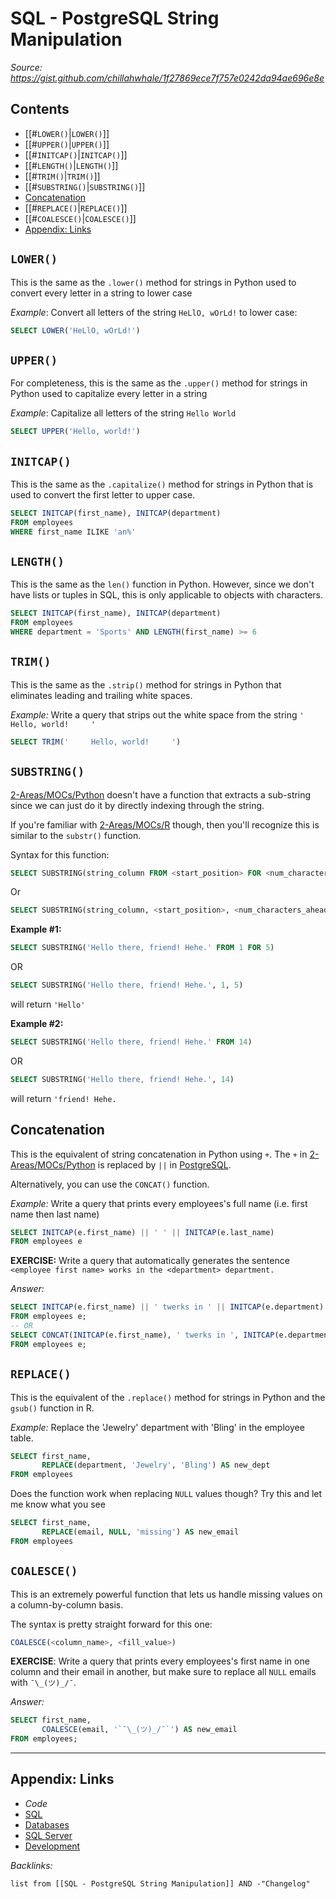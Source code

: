 # SQL - PostgreSQL String Manipulation

*Source: https://gist.github.com/chillahwhale/1f27869ece7f757e0242da94ae696e8e*

## Contents

* \[\[\#`LOWER()`\|`LOWER()`\]\]
* \[\[\#`UPPER()`\|`UPPER()`\]\]
* \[\[\#`INITCAP()`\|`INITCAP()`\]\]
* \[\[\#`LENGTH()`\|`LENGTH()`\]\]
* \[\[\#`TRIM()`\|`TRIM()`\]\]
* \[\[\#`SUBSTRING()`\|`SUBSTRING()`\]\]
* [Concatenation](SQL%20-%20PostgreSQL%20String%20Manipulation.md#concatenation)
* \[\[\#`REPLACE()`\|`REPLACE()`\]\]
* \[\[\#`COALESCE()`\|`COALESCE()`\]\]
* [Appendix: Links](SQL%20-%20PostgreSQL%20String%20Manipulation.md#appendix-links)

## `LOWER()`

This is the same as the `.lower()` method for strings in Python used to convert every letter in a string to lower case

*Example*: Convert all letters of the string `HeLlO, wOrLd!` to lower case:

````SQL
SELECT LOWER('HeLlO, wOrLd!')
````

## `UPPER()`

For completeness, this is the same as the `.upper()` method for strings in Python used to capitalize every letter in a string

*Example*: Capitalize all letters of the string `Hello World`

````SQL
SELECT UPPER('Hello, world!')
````

## `INITCAP()`

This is the same as the `.capitalize()` method for strings in Python that is used to convert the first letter to upper case.

````SQL
SELECT INITCAP(first_name), INITCAP(department)
FROM employees
WHERE first_name ILIKE 'an%'
````

## `LENGTH()`

This is the same as the `len()` function in Python. However, since we don't have lists or tuples in SQL, this is only applicable to objects with characters.

````SQL
SELECT INITCAP(first_name), INITCAP(department)
FROM employees
WHERE department = 'Sports' AND LENGTH(first_name) >= 6
````

## `TRIM()`

This is the same as the `.strip()` method for strings in Python that eliminates leading and trailing white spaces.

*Example:* Write a query that strips out the white space from the string `'     Hello, world!     '`

````SQL
SELECT TRIM('     Hello, world!     ')
````

## `SUBSTRING()`

[2-Areas/MOCs/Python](../../../MOCs/Python.md) doesn't have a function that extracts a sub-string since we can just do it by directly indexing through the string. 

If you're familiar with [2-Areas/MOCs/R](../../../MOCs/R.md) though, then you'll recognize this is similar to the `substr()` function.

Syntax for this function:

````SQL
SELECT SUBSTRING(string_column FROM <start_position> FOR <num_characters_ahead>)
````

Or

````SQL
SELECT SUBSTRING(string_column, <start_position>, <num_characters_ahead>)
````

**Example #1:**

````SQL
SELECT SUBSTRING('Hello there, friend! Hehe.' FROM 1 FOR 5)
````

OR

````SQL
SELECT SUBSTRING('Hello there, friend! Hehe.', 1, 5)
````

will return `'Hello'`

**Example #2:**

````SQL
SELECT SUBSTRING('Hello there, friend! Hehe.' FROM 14)
````

OR

````SQL
SELECT SUBSTRING('Hello there, friend! Hehe.', 14)
````

will return `'friend! Hehe.`

## Concatenation

This is the equivalent of string concatenation in Python using `+`. The `+` in [2-Areas/MOCs/Python](../../../MOCs/Python.md) is replaced by `||` in [PostgreSQL](../../../../3-Resources/Tools/Developer%20Tools/Data%20Stack/Databases/PostgreSQL.md). 

Alternatively, you can use the `CONCAT()` function.

*Example:* Write a query that prints every employees's full name (i.e. first name then last name)

````SQL
SELECT INITCAP(e.first_name) || ' ' || INITCAP(e.last_name)
FROM employees e
````

**EXERCISE:** Write a query that automatically generates the sentence `<employee first name> works in the <department> department.`

*Answer:*

````SQL
SELECT INITCAP(e.first_name) || ' twerks in ' || INITCAP(e.department) AS "where u twerk?"
FROM employees e;
-- OR
SELECT CONCAT(INITCAP(e.first_name), ' twerks in ', INITCAP(e.department)) AS "where u twerk?"
FROM employees e;
````

## `REPLACE()`

This is the equivalent of the `.replace()` method for strings in Python and the `gsub()` function in R.

*Example:* Replace the 'Jewelry' department with 'Bling' in the employee table.

````SQL
SELECT first_name,
       REPLACE(department, 'Jewelry', 'Bling') AS new_dept
FROM employees
````

Does the function work when replacing `NULL` values though? Try this and let me know what you see

````SQL
SELECT first_name,
       REPLACE(email, NULL, 'missing') AS new_email
FROM employees
````

## `COALESCE()`

This is an extremely powerful function that lets us handle missing values on a column-by-column basis.

The syntax is pretty straight forward for this one:

````SQL
COALESCE(<column_name>, <fill_value>)
````

**EXERCISE**: Write a query that prints every employees's first name in one column and their email in another, but make sure to replace all `NULL` emails with `¯\_(ツ)_/¯`.

*Answer:*

````SQL
SELECT first_name,
       COALESCE(email, '`¯\_(ツ)_/¯`') AS new_email
FROM employees;
````

---

## Appendix: Links

* *Code*
* [SQL](../../../../3-Resources/Tools/Developer%20Tools/Data%20Stack/Procedural%20Languages/SQL.md)
* [Databases](../../../MOCs/Databases.md)
* [SQL Server](../../../../3-Resources/Tools/Developer%20Tools/Data%20Stack/Databases/SQL%20Server.md)
* [Development](../../../MOCs/Development.md)

*Backlinks:*

````dataview
list from [[SQL - PostgreSQL String Manipulation]] AND -"Changelog"
````
